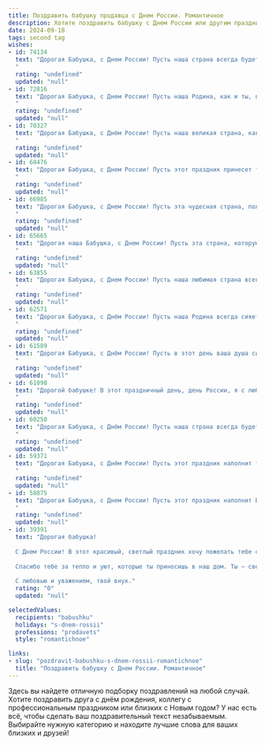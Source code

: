 ```yaml
---
title: Поздравить бабушку продавца с Днем России. Романтичное
description: Хотите поздравить бабушку с Днем России или другим праздником? Наш ИИ создаст незабываемое поздравление, а вы обязательно выделитесь среди других.  
date: 2024-09-18
tags: second tag
wishes:
- id: 74134
  text: "Дорогая Бабушка, с Днем России! Пусть наша страна всегда будет сильной и процветающей, а наша семья - уютным и счастливым островком в этом огромном мире. Пусть у тебя всегда будет богатый урожай добра, любви и радости, как у настоящего продавца, за чьим прилавком всегда царит изобилие.
  "
  rating: "undefined"
  updated: "null"
- id: 72816
  text: "Дорогая Бабушка, с Днем России! Пусть наша Родина, как и ты, всегда будет сильной, щедрой и красивой. Твой труд продавца, как и труд миллионов россиян, создает богатство и процветание нашей страны.  С праздником!
  "
  rating: "undefined"
  updated: "null"
- id: 70327
  text: "Дорогая Бабушка, с Днём России! Пусть наша великая страна, как и твоя добрая душа, всегда сияет теплом и любовью. Спасибо тебе за твой труд, за преданность профессии продавца, за то, что ты даришь людям радость покупок. Желаю тебе крепкого здоровья, безграничного счастья и неисчерпаемого запаса оптимизма!
  "
  rating: "undefined"
  updated: "null"
- id: 68476
  text: "Дорогая Бабушка, с Днем России! Пусть этот праздник принесет тебе тепло солнечных лучей, радость за Родину и светлые воспоминания о любимой профессии продавца. Ты всегда была примером доброты, щедрости и душевного тепла. Пусть каждый день будет наполнен любовью, счастьем и благополучием!
  "
  rating: "undefined"
  updated: "null"
- id: 66985
  text: "Дорогая Бабушка, с Днем России! Пусть эта чудесная страна, полная любви и добра, всегда дарит тебе мир и радость, как твоя любимая работа продавца – улыбки и хорошее настроение покупателям. Будь здорова и счастлива!
  "
  rating: "undefined"
  updated: "null"
- id: 65665
  text: "Дорогая наша Бабушка, с Днем России! Пусть эта страна, которую ты так любишь и которой так преданно служишь, всегда дарит тебе тепло и радость, а твоя работа продавца, где ты даришь людям добро и заботу, приносит тебе удовлетворение и признание!
  "
  rating: "undefined"
  updated: "null"
- id: 63855
  text: "Дорогая Бабушка, с Днем России! Пусть наша любимая страна всегда будет сильна и процветать, а  ее красота и тепло вдохновляют нас, как твои нежные руки, которые  так  мастерски создают  радость для  покупателей, делая мир чуть светлее.
  "
  rating: "undefined"
  updated: "null"
- id: 62571
  text: "Дорогая Бабушка, с Днём России! Пусть наша Родина всегда сияет, как твои добрые глаза, а твоя душа остаётся такой же светлой и щедрой, как  товар, который ты всегда продаёшь с улыбкой.  Будь здорова, любима и счастлива!
  "
  rating: "undefined"
  updated: "null"
- id: 61589
  text: "Дорогая Бабушка, с Днём России! Пусть в этот день ваша душа сияет как летнее солнце, а сердце наполнится любовью к нашей великой стране. Спасибо вам за ваш труд, за ваш пример, за ваше тепло, которое вы делитесь со всеми. Пусть ваша жизнь будет полна радости, благополучия и любви, как летний луг, усыпанный цветами!
  "
  rating: "undefined"
  updated: "null"
- id: 61098
  text: "Дорогой бабушке! В этот праздничный день, день России, я с любовью желаю тебе, как и всей нашей огромной и прекрасной стране, мира, счастья и процветания. Пусть небо над нами всегда будет ясным, а наше сердце будет наполнено любовью и теплотой, как в этот светлый день!
  "
  rating: "undefined"
  updated: "null"
- id: 60250
  text: "Дорогая Бабушка, с Днём России! Пусть наша страна всегда будет для тебя символом любви, тепла и заботы, как ты сама для нас. Пусть в твоём сердце царит мир и гармония, а душа радуется успехам страны и каждого её гражданина.
  "
  rating: "undefined"
  updated: "null"
- id: 59371
  text: "Дорогая Бабушка, с Днём России! Пусть этот праздник наполнит твою душу теплом и гордостью за нашу великую страну, а сердце — любовью к ней и ко всему, что в ней есть. Пусть твои добрые руки, привыкшие к заботе о других, всегда будут полны счастья и радости, а твоя душа —  легкой и беззаботной, как летний ветерок. С любовью и уважением, твои родные.
  "
  rating: "undefined"
  updated: "null"
- id: 58875
  text: "Дорогая Бабушка, с Днем России! Пусть этот праздник наполнит Вашу жизнь теплом, любовью и светлыми чувствами, подобно тому, как Ваша профессия продавца дарит людям радость и удовольствие от покупок.
  "
  rating: "undefined"
  updated: "null"
- id: 39391
  text: "Дорогая бабушка!
  
  С Днем России! В этот красивый, светлый праздник хочу пожелать тебе счастья, здоровья и тепла. Ты, как опытный продавец, знаешь, как правильно выбирать лучшие моменты жизни и дарить радость окружающим. Пусть каждый день будет полон любви и заботы, словно добрый покупатель, выбирающий самое ценное.
  
  Спасибо тебе за тепло и уют, которые ты приносишь в наш дом. Ты — свет в нашей жизни, и я горжусь, что ты моя бабушка. Пусть в твоей душе цветут самые яркие цветы, а в сердце звучит музыка счастья.
  
  С любовью и уважением, твой внук."
  rating: "0"
  updated: "null"

selectedValues:
  recipients: "babushku"
  holidays: "s-dnem-rossii"
  professions: "prodavets"
  style: "romantichnoe"

links:
- slug: "pozdravit-babushku-s-dnem-rossii-romantichnoe"
  title: "Поздравить бабушку с Днем России. Романтичное"
---
```


Здесь вы найдете отличную подборку поздравлений на любой случай. 
Хотите поздравить друга с днём рождения, коллегу с профессиональным праздником или близких с Новым годом? У нас есть всё, чтобы сделать ваш поздравительный текст незабываемым. Выбирайте нужную категорию и находите лучшие слова для ваших близких и друзей!
